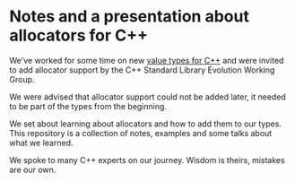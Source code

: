 # Notes and a presentation about allocators for C++

We've worked for some time on new [value types for C++](https://github.com/jbcoe/value_types) and were invited to add allocator support by the C++ Standard Library Evolution Working Group.

We were advised that allocator support could not be added later, it needed to be part of the types from the beginning.

We set about learning about allocators and how to add them to our types. This repository is a collection of notes, examples and some talks about what we learned.

We spoke to many C++ experts on our journey. Wisdom is theirs, mistakes are our own.
